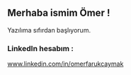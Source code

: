 ## Merhaba ismim Ömer ! 
Yazılıma sıfırdan başlıyorum.

### LinkedIn hesabım :
www.linkedin.com/in/omerfarukcaymak
